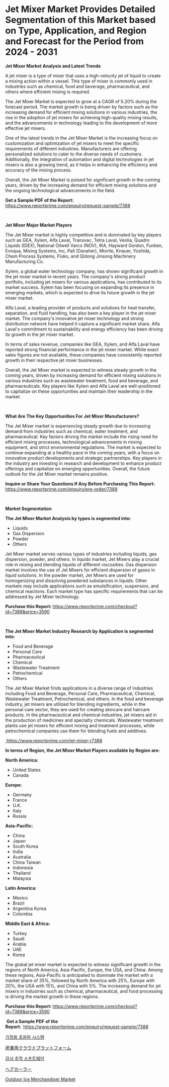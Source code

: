 <p><h1>Jet Mixer Market Provides Detailed Segmentation of this Market based on Type, Application, and Region and Forecast for the Period from 2024 - 2031</h1></p><p><strong>Jet Mixer Market Analysis and Latest Trends</strong></p>
<p><p>A jet mixer is a type of mixer that uses a high-velocity jet of liquid to create a mixing action within a vessel. This type of mixer is commonly used in industries such as chemical, food and beverage, pharmaceutical, and others where efficient mixing is required.</p><p>The Jet Mixer Market is expected to grow at a CAGR of 5.20% during the forecast period. The market growth is being driven by factors such as the increasing demand for efficient mixing solutions in various industries, the rise in the adoption of jet mixers for achieving high-quality mixing results, and the advancements in technology leading to the development of more effective jet mixers.</p><p>One of the latest trends in the Jet Mixer Market is the increasing focus on customization and optimization of jet mixers to meet the specific requirements of different industries. Manufacturers are offering personalized solutions to cater to the diverse needs of customers. Additionally, the integration of automation and digital technologies in jet mixers is also a growing trend, as it helps in enhancing the efficiency and accuracy of the mixing process.</p><p>Overall, the Jet Mixer Market is poised for significant growth in the coming years, driven by the increasing demand for efficient mixing solutions and the ongoing technological advancements in the field.</p></p>
<p><strong>Get a Sample PDF of the Report:&nbsp;</strong> <a href="https://www.reportprime.com/enquiry/request-sample/7388">https://www.reportprime.com/enquiry/request-sample/7388</a></p>
<p>&nbsp;</p>
<p><strong>Jet Mixer Major Market Players</strong></p>
<p><p>The Jet Mixer market is highly competitive and is dominated by key players such as GEA, Xylem, Alfa Laval, Transvac, Tetra Laval, Veolia, Quadro Liquids (IDEX), National Oilwell Varco (NOV), IKA, Hayward Gordon, Funken, Evoqua, Mixing Systems, Inc, Pall (Danaher), Mixrite, Knauer, Yoshida, Chem Process Systems, Fluko, and Qidong Jinsong Machinery Manufacturing Co.</p><p>Xylem, a global water technology company, has shown significant growth in the jet mixer market in recent years. The company's strong product portfolio, including jet mixers for various applications, has contributed to its market success. Xylem has been focusing on expanding its presence in emerging markets, which is expected to drive its future growth in the jet mixer market.</p><p>Alfa Laval, a leading provider of products and solutions for heat transfer, separation, and fluid handling, has also been a key player in the jet mixer market. The company's innovative jet mixer technology and strong distribution network have helped it capture a significant market share. Alfa Laval's commitment to sustainability and energy efficiency has been driving its growth in the jet mixer market.</p><p>In terms of sales revenue, companies like GEA, Xylem, and Alfa Laval have reported strong financial performance in the jet mixer market. While exact sales figures are not available, these companies have consistently reported growth in their respective jet mixer businesses.</p><p>Overall, the Jet Mixer market is expected to witness steady growth in the coming years, driven by increasing demand for efficient mixing solutions in various industries such as wastewater treatment, food and beverage, and pharmaceuticals. Key players like Xylem and Alfa Laval are well-positioned to capitalize on these opportunities and maintain their leadership in the market.</p></p>
<p>&nbsp;</p>
<p><strong>What Are The Key Opportunities For Jet Mixer Manufacturers?</strong></p>
<p><p>The Jet Mixer market is experiencing steady growth due to increasing demand from industries such as chemical, water treatment, and pharmaceutical. Key factors driving the market include the rising need for efficient mixing processes, technological advancements in mixing equipment, and strict environmental regulations. The market is expected to continue expanding at a healthy pace in the coming years, with a focus on innovative product developments and strategic partnerships. Key players in the industry are investing in research and development to enhance product offerings and capitalize on emerging opportunities. Overall, the future outlook for the Jet Mixer market remains positive.</p></p>
<p><strong>Inquire or Share Your Questions If Any Before Purchasing This Report:</strong> <a href="https://www.reportprime.com/enquiry/pre-order/7388">https://www.reportprime.com/enquiry/pre-order/7388</a></p>
<p>&nbsp;</p>
<p><strong>Market Segmentation</strong></p>
<p><strong>The Jet Mixer Market Analysis by types is segmented into:</strong></p>
<p><ul><li>Liquids</li><li>Gas Dispersion</li><li>Powder</li><li>Others</li></ul></p>
<p><p>Jet Mixer market serves various types of industries including liquids, gas dispersion, powder, and others. In liquids market, Jet Mixers play a crucial role in mixing and blending liquids of different viscosities. Gas dispersion market involves the use of Jet Mixers for efficient dispersion of gases in liquid solutions. In the powder market, Jet Mixers are used for homogenizing and dissolving powdered substances in liquids. Other markets may include applications such as emulsification, suspension, and chemical reactions. Each market type has specific requirements that can be addressed by Jet Mixer technology.</p></p>
<p><strong>Purchase this Report:&nbsp;</strong><a href="https://www.reportprime.com/checkout?id=7388&price=3590">https://www.reportprime.com/checkout?id=7388&price=3590</a></p>
<p>&nbsp;</p>
<p><strong>The Jet Mixer Market Industry Research by Application is segmented into:</strong></p>
<p><ul><li>Food and Beverage</li><li>Personal Care</li><li>Pharmaceutical</li><li>Chemical</li><li>Wastewater Treatment</li><li>Petrochemical</li><li>Others</li></ul></p>
<p><p>The Jet Mixer Market finds applications in a diverse range of industries including Food and Beverage, Personal Care, Pharmaceutical, Chemical, Wastewater Treatment, Petrochemical, and others. In the food and beverage industry, jet mixers are utilized for blending ingredients, while in the personal care sector, they are used for creating skincare and haircare products. In the pharmaceutical and chemical industries, jet mixers aid in the production of medicines and specialty chemicals. Wastewater treatment plants use jet mixers for efficient mixing and treatment processes, while petrochemical companies use them for blending fuels and additives.</p></p>
<p><a href="https://www.reportprime.com/jet-mixer-r7388">&nbsp;https://www.reportprime.com/jet-mixer-r7388</a></p>
<p><strong>In terms of Region, the Jet Mixer Market Players available by Region are:</strong></p>
<p>
    <p> <strong> North America: </strong>
        <ul>
            <li>United States</li>
            <li>Canada</li>
        </ul>
        </p> 
    <p> <strong> Europe: </strong>
        <ul>
            <li>Germany</li>
            <li>France</li>
            <li>U.K.</li>
            <li>Italy</li>
            <li>Russia</li>
        </ul>
        </p> 
    <p> <strong> Asia-Pacific: </strong>
        <ul>
            <li>China</li>
            <li>Japan</li>
            <li>South Korea</li>
            <li>India</li>
            <li>Australia</li>
            <li>China Taiwan</li>
            <li>Indonesia</li>
            <li>Thailand</li>
            <li>Malaysia</li>
        </ul>
        </p> 
    <p> <strong> Latin America: </strong>
        <ul>
            <li>Mexico</li>
            <li>Brazil</li>
            <li>Argentina Korea</li>
            <li>Colombia</li>
        </ul>
        </p> 
    <p> <strong> Middle East & Africa: </strong>
        <ul>
            <li>Turkey</li>
            <li>Saudi</li>
            <li>Arabia</li>
            <li>UAE</li>
            <li>Korea</li>
        </ul>
    </p>
    </p>
<p><p>The global jet mixer market is expected to witness significant growth in the regions of North America, Asia-Pacific, Europe, the USA, and China. Among these regions, Asia-Pacific is anticipated to dominate the market with a market share of 35%, followed by North America with 25%, Europe with 20%, the USA with 15%, and China with 5%. The increasing demand for jet mixers in industries such as chemical, pharmaceutical, and food processing is driving the market growth in these regions.</p></p>
<p><strong>Purchase this Report: </strong><a href="https://www.reportprime.com/checkout?id=7388&price=3590">https://www.reportprime.com/checkout?id=7388&price=3590</a></p>
<p>&nbsp;<strong>Get a Sample PDF of the Report:&nbsp;&nbsp;</strong><a href="https://www.reportprime.com/enquiry/request-sample/7388">https://www.reportprime.com/enquiry/request-sample/7388</a></p>
<p><strong></strong></p>
<p><p><a href="https://medium.com/@daveblock56/%EC%A7%91%EC%97%90%EC%84%9C-%EC%82%AC%EC%9A%A9%ED%95%98%EB%8A%94-%EC%B4%88%EC%9D%8C%ED%8C%8C-%EC%8B%9C%EC%8A%A4%ED%85%9C-%EC%8B%9C%EC%9E%A5%EC%9D%80-%EC%8B%9C%EC%9E%A5-%EC%A0%90%EC%9C%A0%EC%9C%A8-%EC%8B%9C%EC%9E%A5-%EB%8F%99%ED%96%A5-%EB%B0%8F-%EC%8B%9C%EC%9E%A5-%EC%84%B1%EC%9E%A5%EC%97%90-%EB%8C%80%ED%95%9C-%EC%A0%95%EB%B3%B4%EB%A5%BC-%EC%A0%9C%EA%B3%B5%ED%95%A9%EB%8B%88%EB%8B%A4-f84fbc257f2d">가정용 초음파 시스템</a></p><p><a href="https://medium.com/@teridactyl90/%E7%94%A3%E6%A5%AD%E3%82%AF%E3%83%A9%E3%82%A6%E3%83%89%E3%83%97%E3%83%A9%E3%83%83%E3%83%88%E3%83%95%E3%82%A9%E3%83%BC%E3%83%A0%E5%B8%82%E5%A0%B4%E3%81%AF-%E5%B8%82%E5%A0%B4%E3%82%B7%E3%82%A7%E3%82%A2-%E5%B8%82%E5%A0%B4%E3%83%88%E3%83%AC%E3%83%B3%E3%83%89-%E5%B8%82%E5%A0%B4%E6%88%90%E9%95%B7%E3%81%AB%E9%96%A2%E3%81%99%E3%82%8B%E6%83%85%E5%A0%B1%E3%82%92%E6%8F%90%E4%BE%9B%E3%81%97%E3%81%BE%E3%81%99-521fbca451ee">産業用クラウドプラットフォーム</a></p><p><a href="https://github.com/durgin521/Market-Research-Report-List-1/blob/main/406249472205.md">감사 추적 소프트웨어</a></p><p><a href="https://github.com/JerelSchulit20231/Market-Research-Report-List-1/blob/main/821308376433.md">ヘアカーラー</a></p><p><a href="https://github.com/ElmoRunolfsson2023/Market-Research-Report-List-1/blob/main/outdoor-ice-merchandiser-market.md">Outdoor Ice Merchandiser Market</a></p></p>